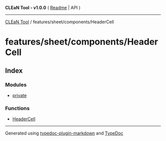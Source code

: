 **CLEaN Tool - v1.0.0** ( [Readme](../../../../README.md) \| API )

***

[CLEaN Tool](../../../../modules.md) / features/sheet/components/HeaderCell

# features/sheet/components/HeaderCell

## Index

### Modules

- [private](private/README.md)

### Functions

- [HeaderCell](functions/HeaderCell.md)

***

Generated using [typedoc-plugin-markdown](https://www.npmjs.com/package/typedoc-plugin-markdown) and [TypeDoc](https://typedoc.org/)
